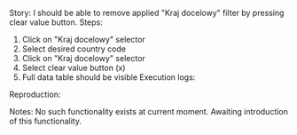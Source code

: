 Story:
I should be able to remove applied "Kraj docelowy" filter by pressing clear value button.
Steps:
1. Click on "Kraj docelowy" selector
2. Select desired country code
2. Click on "Kraj docelowy" selector
3. Select clear value button (x)
4. Full data table should be visible
Execution logs:

Reproduction:

Notes:
No such functionality exists at current moment. Awaiting introduction of this functionality.